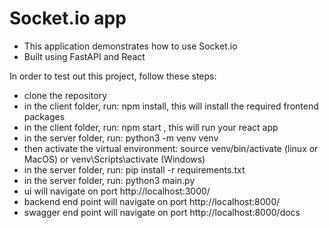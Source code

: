 # Socket.io app

- This application demonstrates how to use Socket.io
- Built using FastAPI and React


In order to test out this project, follow these steps:

-   clone the repository
-   in the client folder, run: npm install, this will install the required frontend packages
-   in the client folder, run: npm start , this will run your react app
-   in the server folder, run: python3 -m venv venv
-   then activate the virtual environment: source venv/bin/activate (linux or MacOS) or venv\Scripts\activate (Windows)
-   in the server folder, run: pip install -r requirements.txt
-   in the server folder, run: python3 main.py
-   ui will navigate on port http://localhost:3000/
-   backend end point will navigate on port http://localhost:8000/
-   swagger end point will navigate on port http://localhost:8000/docs

